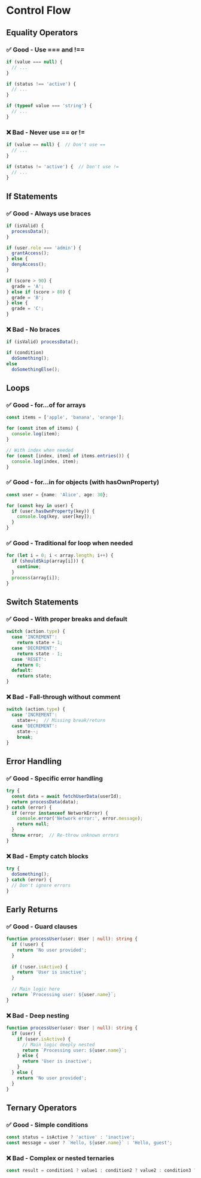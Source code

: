 # Control Flow

## Equality Operators

### ✅ Good - Use === and !==
```typescript
if (value === null) {
  // ...
}

if (status !== 'active') {
  // ...
}

if (typeof value === 'string') {
  // ...
}
```

### ❌ Bad - Never use == or !=
```typescript
if (value == null) {  // Don't use ==
  // ...
}

if (status != 'active') {  // Don't use !=
  // ...
}
```

## If Statements

### ✅ Good - Always use braces
```typescript
if (isValid) {
  processData();
}

if (user.role === 'admin') {
  grantAccess();
} else {
  denyAccess();
}

if (score > 90) {
  grade = 'A';
} else if (score > 80) {
  grade = 'B';
} else {
  grade = 'C';
}
```

### ❌ Bad - No braces
```typescript
if (isValid) processData();

if (condition)
  doSomething();
else
  doSomethingElse();
```

## Loops

### ✅ Good - for...of for arrays
```typescript
const items = ['apple', 'banana', 'orange'];

for (const item of items) {
  console.log(item);
}

// With index when needed
for (const [index, item] of items.entries()) {
  console.log(index, item);
}
```

### ✅ Good - for...in for objects (with hasOwnProperty)
```typescript
const user = {name: 'Alice', age: 30};

for (const key in user) {
  if (user.hasOwnProperty(key)) {
    console.log(key, user[key]);
  }
}
```

### ✅ Good - Traditional for loop when needed
```typescript
for (let i = 0; i < array.length; i++) {
  if (shouldSkip(array[i])) {
    continue;
  }
  process(array[i]);
}
```

## Switch Statements

### ✅ Good - With proper breaks and default
```typescript
switch (action.type) {
  case 'INCREMENT':
    return state + 1;
  case 'DECREMENT':
    return state - 1;
  case 'RESET':
    return 0;
  default:
    return state;
}
```

### ❌ Bad - Fall-through without comment
```typescript
switch (action.type) {
  case 'INCREMENT':
    state++;  // Missing break/return
  case 'DECREMENT':
    state--;
    break;
}
```

## Error Handling

### ✅ Good - Specific error handling
```typescript
try {
  const data = await fetchUserData(userId);
  return processData(data);
} catch (error) {
  if (error instanceof NetworkError) {
    console.error('Network error:', error.message);
    return null;
  }
  throw error;  // Re-throw unknown errors
}
```

### ❌ Bad - Empty catch blocks
```typescript
try {
  doSomething();
} catch (error) {
  // Don't ignore errors
}
```

## Early Returns

### ✅ Good - Guard clauses
```typescript
function processUser(user: User | null): string {
  if (!user) {
    return 'No user provided';
  }
  
  if (!user.isActive) {
    return 'User is inactive';
  }
  
  // Main logic here
  return `Processing user: ${user.name}`;
}
```

### ❌ Bad - Deep nesting
```typescript
function processUser(user: User | null): string {
  if (user) {
    if (user.isActive) {
      // Main logic deeply nested
      return `Processing user: ${user.name}`;
    } else {
      return 'User is inactive';
    }
  } else {
    return 'No user provided';
  }
}
```

## Ternary Operators

### ✅ Good - Simple conditions
```typescript
const status = isActive ? 'active' : 'inactive';
const message = user ? `Hello, ${user.name}` : 'Hello, guest';
```

### ❌ Bad - Complex or nested ternaries
```typescript
const result = condition1 ? value1 : condition2 ? value2 : condition3 ? value3 : value4;
```